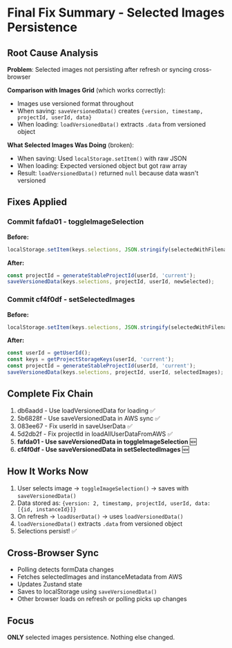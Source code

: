 # Final Fix Summary - Selected Images Persistence

## Root Cause Analysis

**Problem**: Selected images not persisting after refresh or syncing cross-browser

**Comparison with Images Grid** (which works correctly):
- Images use versioned format throughout
- When saving: `saveVersionedData()` creates `{version, timestamp, projectId, userId, data}`
- When loading: `loadVersionedData()` extracts `.data` from versioned object

**What Selected Images Was Doing** (broken):
- When saving: Used `localStorage.setItem()` with raw JSON
- When loading: Expected versioned object but got raw array
- Result: `loadVersionedData()` returned `null` because data wasn't versioned

## Fixes Applied

### Commit fafda01 - toggleImageSelection
**Before:**
```typescript
localStorage.setItem(keys.selections, JSON.stringify(selectedWithFilenames));
```

**After:**
```typescript
const projectId = generateStableProjectId(userId, 'current');
saveVersionedData(keys.selections, projectId, userId, newSelected);
```

### Commit cf4f0df - setSelectedImages
**Before:**
```typescript
localStorage.setItem(keys.selections, JSON.stringify(selectedWithFilenames));
```

**After:**
```typescript
const userId = getUserId();
const keys = getProjectStorageKeys(userId, 'current');
const projectId = generateStableProjectId(userId, 'current');
saveVersionedData(keys.selections, projectId, userId, selectedImages);
```

## Complete Fix Chain

1. db6aadd - Use loadVersionedData for loading ✅
2. 5b6828f - Use saveVersionedData in AWS sync ✅
3. 083ee67 - Fix userId in saveUserData ✅
4. 5d2db2f - Fix projectId in loadAllUserDataFromAWS ✅
5. **fafda01 - Use saveVersionedData in toggleImageSelection** 🆕
6. **cf4f0df - Use saveVersionedData in setSelectedImages** 🆕

## How It Works Now

1. User selects image → `toggleImageSelection()` → saves with `saveVersionedData()`
2. Data stored as: `{version: 2, timestamp, projectId, userId, data: [{id, instanceId}]}`
3. On refresh → `loadUserData()` → uses `loadVersionedData()`
4. `loadVersionedData()` extracts `.data` from versioned object
5. Selections persist! ✅

## Cross-Browser Sync

- Polling detects formData changes
- Fetches selectedImages and instanceMetadata from AWS
- Updates Zustand state
- Saves to localStorage using `saveVersionedData()`
- Other browser loads on refresh or polling picks up changes

## Focus

**ONLY** selected images persistence. Nothing else changed.
